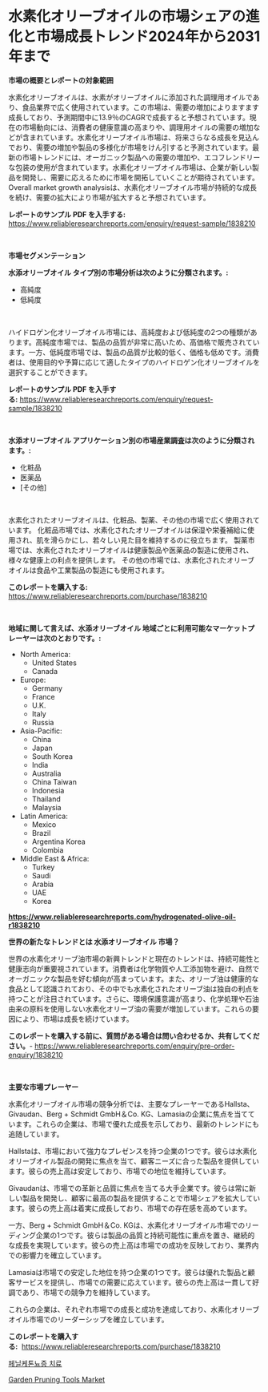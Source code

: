 <p><h1>水素化オリーブオイルの市場シェアの進化と市場成長トレンド2024年から2031年まで</h1></p><p><strong>市場の概要とレポートの対象範囲</strong></p>
<p><p>水素化オリーブオイルは、水素がオリーブオイルに添加された調理用オイルであり、食品業界で広く使用されています。この市場は、需要の増加によりますます成長しており、予測期間中に13.9％のCAGRで成長すると予想されています。現在の市場動向には、消費者の健康意識の高まりや、調理用オイルの需要の増加などが含まれています。水素化オリーブオイル市場は、将来さらなる成長を見込んでおり、需要の増加や製品の多様化が市場をけん引すると予測されています。最新の市場トレンドには、オーガニック製品への需要の増加や、エコフレンドリーな包装の使用が含まれています。水素化オリーブオイル市場は、企業が新しい製品を開発し、需要に応えるために市場を開拓していくことが期待されています。Overall market growth analysisは、水素化オリーブオイル市場が持続的な成長を続け、需要の拡大により市場が拡大すると予想されています。</p></p>
<p><strong>レポートのサンプル PDF を入手する:</strong> <a href="https://www.reliableresearchreports.com/enquiry/request-sample/1838210">https://www.reliableresearchreports.com/enquiry/request-sample/1838210</a></p>
<p>&nbsp;</p>
<p><strong>市場セグメンテーション</strong></p>
<p><strong>水添オリーブオイル タイプ別の市場分析は次のように分類されます。:</strong></p>
<p><ul><li>高純度</li><li>低純度</li></ul></p>
<p>&nbsp;</p>
<p><p>ハイドロゲン化オリーブオイル市場には、高純度および低純度の2つの種類があります。高純度市場では、製品の品質が非常に高いため、高価格で販売されています。一方、低純度市場では、製品の品質が比較的低く、価格も低めです。消費者は、使用目的や予算に応じて適したタイプのハイドロゲン化オリーブオイルを選択することができます。</p></p>
<p><strong>レポートのサンプル PDF を入手する:</strong>&nbsp;<a href="https://www.reliableresearchreports.com/enquiry/request-sample/1838210">https://www.reliableresearchreports.com/enquiry/request-sample/1838210</a></p>
<p>&nbsp;</p>
<p><strong> 水添オリーブオイル アプリケーション別の市場産業調査は次のように分類されます。:</strong></p>
<p><ul><li>化粧品</li><li>医薬品</li><li>[その他]</li></ul></p>
<p>&nbsp;</p>
<p><p>水素化されたオリーブオイルは、化粧品、製薬、その他の市場で広く使用されています。 化粧品市場では、水素化されたオリーブオイルは保湿や栄養補給に使用され、肌を滑らかにし、若々しい見た目を維持するのに役立ちます。 製薬市場では、水素化されたオリーブオイルは健康製品や医薬品の製造に使用され、様々な健康上の利点を提供します。 その他の市場では、水素化されたオリーブオイルは食品や工業製品の製造にも使用されます。</p></p>
<p><strong>このレポートを購入する:</strong>&nbsp; <a href="https://www.reliableresearchreports.com/purchase/1838210">https://www.reliableresearchreports.com/purchase/1838210</a></p>
<p>&nbsp;</p>
<p><strong>地域に関して言えば、水添オリーブオイル 地域ごとに利用可能なマーケットプレーヤーは次のとおりです。:</strong></p>
<p><ul>
    <li>
        North America:
        <ul>
            <li>United States</li>
            <li>Canada</li>
        </ul>
    </li>
    <li>
        Europe:
        <ul>
            <li>Germany</li>
            <li>France</li>
            <li>U.K.</li>
            <li>Italy</li>
            <li>Russia</li>
        </ul>
    </li>
    <li>
        Asia-Pacific:
        <ul>
            <li>China</li>
            <li>Japan</li>
            <li>South Korea</li>
            <li>India</li>
            <li>Australia</li>
            <li>China Taiwan</li>
            <li>Indonesia</li>
            <li>Thailand</li>
            <li>Malaysia</li>
        </ul>
    </li>
    <li>
        Latin America:
        <ul>
            <li>Mexico</li>
            <li>Brazil</li>
            <li>Argentina Korea</li>
            <li>Colombia</li>
        </ul>
    </li>
    <li>
        Middle East & Africa:
        <ul>
            <li>Turkey</li>
            <li>Saudi</li>
            <li>Arabia</li>
            <li>UAE</li>
            <li>Korea</li>
        </ul>
    </li>
    </ul></p>
<p><strong><a href="https://www.reliableresearchreports.com/hydrogenated-olive-oil-r1838210">https://www.reliableresearchreports.com/hydrogenated-olive-oil-r1838210</a></strong>&nbsp;</p>
<p><strong>世界の新たなトレンドとは 水添オリーブオイル 市場？</strong></p>
<p><p>世界の水素化オリーブ油市場の新興トレンドと現在のトレンドは、持続可能性と健康志向が重要視されています。消費者は化学物質や人工添加物を避け、自然でオーガニックな製品を好む傾向が高まっています。また、オリーブ油は健康的な食品として認識されており、その中でも水素化されたオリーブ油は独自の利点を持つことが注目されています。さらに、環境保護意識が高まり、化学処理や石油由来の原料を使用しない水素化オリーブ油の需要が増加しています。これらの要因により、市場は成長を続けています。</p></p>
<p><strong>このレポートを購入する前に、質問がある場合は問い合わせるか、共有してください。</strong>- <a href="https://www.reliableresearchreports.com/enquiry/pre-order-enquiry/1838210">https://www.reliableresearchreports.com/enquiry/pre-order-enquiry/1838210</a></p>
<p>&nbsp;</p>
<p><strong>主要な市場プレーヤー</strong></p>
<p><p>水素化オリーブオイル市場の競争分析では、主要なプレーヤーであるHallsta、Givaudan、Berg + Schmidt GmbH＆Co. KG、Lamasiaの企業に焦点を当てています。これらの企業は、市場で優れた成長を示しており、最新のトレンドにも追随しています。</p><p>Hallstaは、市場において強力なプレゼンスを持つ企業の1つです。彼らは水素化オリーブオイル製品の開発に焦点を当て、顧客ニーズに合った製品を提供しています。彼らの売上高は安定しており、市場での地位を維持しています。</p><p>Givaudanは、市場での革新と品質に焦点を当てる大手企業です。彼らは常に新しい製品を開発し、顧客に最高の製品を提供することで市場シェアを拡大しています。彼らの売上高は着実に成長しており、市場での存在感を高めています。</p><p>一方、Berg + Schmidt GmbH＆Co. KGは、水素化オリーブオイル市場でのリーディング企業の1つです。彼らは製品の品質と持続可能性に重点を置き、継続的な成長を実現しています。彼らの売上高は市場での成功を反映しており、業界内での影響力を確立しています。</p><p>Lamasiaは市場での安定した地位を持つ企業の1つです。彼らは優れた製品と顧客サービスを提供し、市場での需要に応えています。彼らの売上高は一貫して好調であり、市場での競争力を維持しています。</p><p>これらの企業は、それぞれ市場での成長と成功を達成しており、水素化オリーブオイル市場でのリーダーシップを確立しています。</p></p>
<p><strong>このレポートを購入する:</strong>&nbsp;&nbsp;<a href="https://www.reliableresearchreports.com/purchase/1838210">https://www.reliableresearchreports.com/purchase/1838210</a></p>
<p><p><a href="https://medium.com/@luffiazaza/%ED%8E%98%EB%8B%90%EC%BC%80%ED%86%A4%EB%87%A8%EC%A6%9D-%EC%B9%98%EB%A3%8C-%EC%8B%9C%EC%9E%A5-%EC%A1%B0%EC%82%AC-%EB%B3%B4%EA%B3%A0%EC%84%9C-%EA%B7%B8-%EC%97%AD%EC%82%AC-%EB%B0%8F-2024%EB%85%84%EB%B6%80%ED%84%B0-2031%EB%85%84%EA%B9%8C%EC%A7%80%EC%9D%98-%EC%98%88%EC%B8%A1-102e451b0a7f">페닐케톤뇨증 치료</a></p><p><a href="https://github.com/santosh758595/Market-Research-Report-List-4/blob/main/garden-pruning-tools-market.md">Garden Pruning Tools Market</a></p></p>